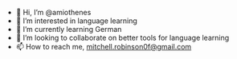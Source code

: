 - 👋 Hi, I’m @amiothenes
- 👀 I’m interested in language learning
- 🌱 I’m currently learning German
- 💞️ I’m looking to collaborate on better tools for language learning
- 📫 How to reach me, mitchell.robinson0f@gmail.com

<!---
amiothenes/amiothenes is a ✨ special ✨ repository because its `README.md` (this file) appears on your GitHub profile.
You can click the Preview link to take a look at your changes.
--->
